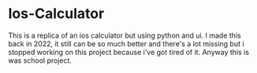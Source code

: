 # Ios-Calculator
This is a replica of an ios calculator but using python and ui.
I made this back in 2022, it still can be so much better and there's a lot missing but i stopped working on this 
project because i've got tired of it.
Anyway this is was school project.
